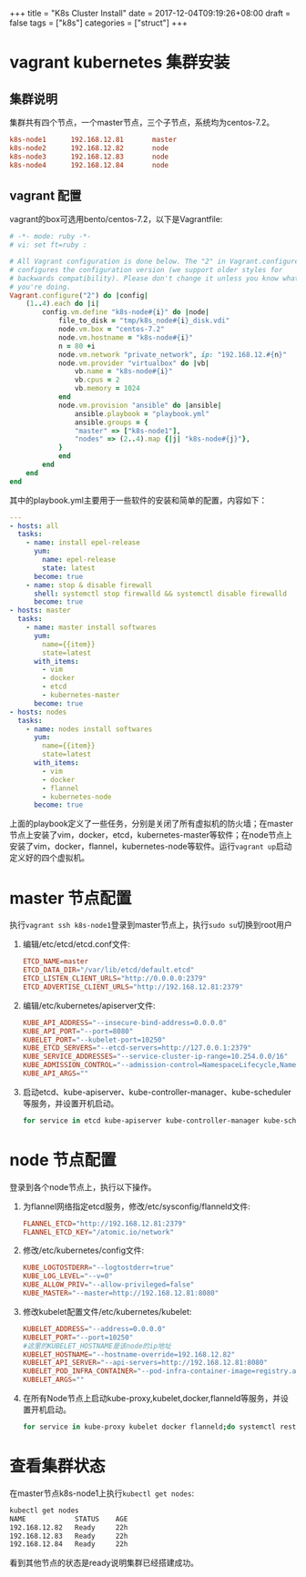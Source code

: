 +++
title = "K8s Cluster Install"
date = 2017-12-04T09:19:26+08:00
draft = false
tags = ["k8s"]
categories = ["struct"]
+++

# vagrant kubernetes 集群安装

## 集群说明

集群共有四个节点，一个master节点，三个子节点，系统均为centos-7.2。

```conf
k8s-node1      192.168.12.81       master
k8s-node2      192.168.12.82       node
k8s-node3      192.168.12.83       node
k8s-node4      192.168.12.84       node
```

## vagrant 配置

vagrant的box可选用bento/centos-7.2，以下是Vagrantfile:

```ruby
# -*- mode: ruby -*-
# vi: set ft=ruby :

# All Vagrant configuration is done below. The "2" in Vagrant.configure
# configures the configuration version (we support older styles for
# backwards compatibility). Please don't change it unless you know what
# you're doing.
Vagrant.configure("2") do |config|
    (1..4).each do |i|
        config.vm.define "k8s-node#{i}" do |node|
            file_to_disk = "tmp/k8s_node#{i}_disk.vdi"
            node.vm.box = "centos-7.2"
            node.vm.hostname = "k8s-node#{i}"
            n = 80 +i
            node.vm.network "private_network", ip: "192.168.12.#{n}"
            node.vm.provider "virtualbox" do |vb|
                vb.name = "k8s-node#{i}"
                vb.cpus = 2
                vb.memory = 1024
            end
            node.vm.provision "ansible" do |ansible|
                ansible.playbook = "playbook.yml"
                ansible.groups = {
                "master" => ["k8s-node1"],
                "nodes" => (2..4).map {|j| "k8s-node#{j}"},
            }
            end
        end
    end
end
```

其中的playbook.yml主要用于一些软件的安装和简单的配置，内容如下：

```yaml
---
- hosts: all
  tasks:
    - name: install epel-release
      yum:
        name: epel-release
        state: latest
      become: true
    - name: stop & disable firewall
      shell: systemctl stop firewalld && systemctl disable firewalld
      become: true
- hosts: master
  tasks:
    - name: master install softwares
      yum:
        name={{item}}
        state=latest
      with_items:
        - vim
        - docker
        - etcd
        - kubernetes-master
      become: true
- hosts: nodes
  tasks:
    - name: nodes install softwares
      yum:
        name={{item}}
        state=latest
      with_items:
        - vim
        - docker
        - flannel
        - kubernetes-node
      become: true
```

上面的playbook定义了一些任务，分别是关闭了所有虚拟机的防火墙；在master节点上安装了vim，docker，etcd，kubernetes-master等软件；在node节点上安装了vim，docker，flannel，kubernetes-node等软件。运行`vagrant up`启动定义好的四个虚拟机。

# master 节点配置

执行`vagrant ssh k8s-node1`登录到master节点上，执行`sudo su`切换到root用户

1. 编辑/etc/etcd/etcd.conf文件:

    ```conf
    ETCD_NAME=master
    ETCD_DATA_DIR="/var/lib/etcd/default.etcd"
    ETCD_LISTEN_CLIENT_URLS="http://0.0.0.0:2379"
    ETCD_ADVERTISE_CLIENT_URLS="http://192.168.12.81:2379"
    ```

2. 编辑/etc/kubernetes/apiserver文件:

    ```conf
    KUBE_API_ADDRESS="--insecure-bind-address=0.0.0.0"
    KUBE_API_PORT="--port=8080"
    KUBELET_PORT="--kubelet-port=10250"
    KUBE_ETCD_SERVERS="--etcd-servers=http://127.0.0.1:2379"
    KUBE_SERVICE_ADDRESSES="--service-cluster-ip-range=10.254.0.0/16"
    KUBE_ADMISSION_CONTROL="--admission-control=NamespaceLifecycle,NamespaceExists,LimitRanger,SecurityContextDeny,ResourceQuota"
    KUBE_API_ARGS=""
    ```

3. 启动etcd、kube-apiserver、kube-controller-manager、kube-scheduler等服务，并设置开机启动。

    ```bash
    for service in etcd kube-apiserver kube-controller-manager kube-scheduler; do systemctl restart $service;systemctl enable $service;systemctl status $service ; done
    ```

# node 节点配置

登录到各个node节点上，执行以下操作。

1. 为flannel网络指定etcd服务，修改/etc/sysconfig/flanneld文件:

    ```conf
    FLANNEL_ETCD="http://192.168.12.81:2379"
    FLANNEL_ETCD_KEY="/atomic.io/network"
    ```

2. 修改/etc/kubernetes/config文件:

    ```conf
    KUBE_LOGTOSTDERR="--logtostderr=true"
    KUBE_LOG_LEVEL="--v=0"
    KUBE_ALLOW_PRIV="--allow-privileged=false"
    KUBE_MASTER="--master=http://192.168.12.81:8080"
    ```
    
3. 修改kubelet配置文件/etc/kubernetes/kubelet:

    ```conf
    KUBELET_ADDRESS="--address=0.0.0.0"
    KUBELET_PORT="--port=10250"
    #这里的KUBELET_HOSTNAME是该node的ip地址
    KUBELET_HOSTNAME="--hostname-override=192.168.12.82"
    KUBELET_API_SERVER="--api-servers=http://192.168.12.81:8080"
    KUBELET_POD_INFRA_CONTAINER="--pod-infra-container-image=registry.access.redhat.com/rhel7/pod-infrastructure:latest"
    KUBELET_ARGS=""
    ```

4. 在所有Node节点上启动kube-proxy,kubelet,docker,flanneld等服务，并设置开机启动。

    ```bash
    for service in kube-proxy kubelet docker flanneld;do systemctl restart $service;systemctl enable $service;systemctl status $service; done
    ```

# 查看集群状态

在master节点k8s-node1上执行`kubectl get nodes`:

```bash
kubectl get nodes
NAME            STATUS    AGE
192.168.12.82   Ready     22h
192.168.12.83   Ready     22h
192.168.12.84   Ready     22h
```

看到其他节点的状态是ready说明集群已经搭建成功。
